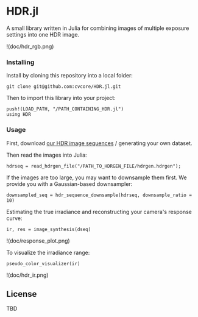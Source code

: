 # HDR.jl

A small library written in Julia for combining images of multiple exposure settings into one HDR image.

!(doc/hdr_rgb.png)

### Installing

Install by cloning this repository into a local folder:

```
git clone git@github.com:cvcore/HDR.jl.git
```

Then to import this library into your project:

```
push!(LOAD_PATH, "/PATH_CONTAINING_HDR.jl")
using HDR
```

### Usage

First, download [our HDR image sequences](https://www.dropbox.com/s/vfmilx6e7fc6qp4/HDRsequence.zip?dl=0) / generating your own dataset.

Then read the images into Julia:

```
hdrseq = read_hdrgen_file("/PATH_TO_HDRGEN_FILE/hdrgen.hdrgen");
```

If the images are too large, you may want to downsample them first. We provide you with a Gaussian-based downsampler:

```
downsampled_seq = hdr_sequence_downsample(hdrseq, downsample_ratio = 10)
```

Estimating the true irradiance and reconstructing your camera's response curve:

```
ir, res = image_synthesis(dseq)
```

!(doc/response_plot.png)

To visualize the irradiance range:

```
pseudo_color_visualizer(ir)
```

!(doc/hdr_ir.png)

## License

TBD
